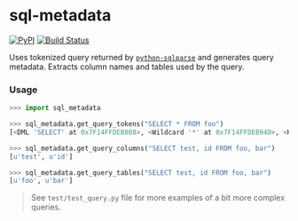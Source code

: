 # sql-metadata

[![PyPI](https://img.shields.io/pypi/v/sql-metadata.svg)](https://pypi.python.org/pypi/sql-metadata)
[![Build Status](https://travis-ci.org/macbre/sql-metadata.svg?branch=master)](https://travis-ci.org/macbre/sql-metadata)

Uses tokenized query returned by [`python-sqlparse`](https://github.com/andialbrecht/sqlparse) and generates query metadata. Extracts column names and tables used by the query.

### Usage

```python
>>> import sql_metadata

>>> sql_metadata.get_query_tokens("SELECT * FROM foo")
[<DML 'SELECT' at 0x7F14FFDEB808>, <Wildcard '*' at 0x7F14FFDEB940>, <Keyword 'FROM' at 0x7F14FFDEBBB0>, <Name 'foo' at 0x7F14FFDEB9A8>]

>>> sql_metadata.get_query_columns("SELECT test, id FROM foo, bar")
[u'test', u'id']

>>> sql_metadata.get_query_tables("SELECT test, id FROM foo, bar")
[u'foo', u'bar']
```

> See `test/test_query.py` file for more examples of a bit more complex queries.

